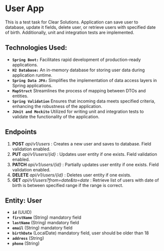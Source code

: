 # User App
This is a test task for Clear Solutions. Application can save user to database, update it fields, delete user, or retrieve users with specified date of birth. Additionally, unit and integration tests are implemented.
## Technologies Used:
- **`Spring Boot:`** Facilitates rapid development of production-ready applications.
- **`H2 Database:`** An in-memory database for storing user data during application runtime.
- **`Spring Data JPA:`** Simplifies the implementation of data access layers in Spring applications.
- **`MapStruct`** Streamlines the process of mapping between DTOs and entities.
- **`Spring Validation`** Ensures that incoming data meets specified criteria, enhancing the robustness of the application.
- **`JUnit and Mockito`** Utilized for writing unit and integration tests to validate the functionality of the application.
## Endpoints
1. **POST** *api/v1/users* : Creates a new user and saves to database. Field validation enabled.
2. **PUT** *api/v1/users/{id}* : Updates user entity if one exists. Field validation enabled.
3. **PATCH** *api/v1/users/{id}* : Partially updates user entity if one exists. Field validation enabled.
4. **DELETE** *api/v1/users/{id}* : Deletes  user entity if one exists.
5. **GET** *api/v1/users?from=date&to=date* : Retrieve list of users with date of birth is between specified range if  the range is correct.

## Entity: User
- **`id`** (UUID)
- **`firstName`** (String) mandatory field
- **`lastName`** (String) mandatory field
- **`email`** (String) mandatory field
- **`birthDate`** (LocalDate) mandatory field, user should be older than 18
- **`address`** (String)
- **`phone`** (String)